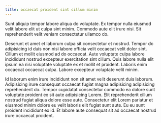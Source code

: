 ```yaml
---
title: occaecat proident sint cillum minim
---
```


Sunt aliquip tempor labore aliqua do voluptate. Ex tempor nulla eiusmod velit labore elit ut culpa sint minim. Commodo aute elit irure nisi. Sit reprehenderit velit veniam consectetur ullamco do.

Deserunt et amet et laborum culpa sit consectetur et nostrud. Tempor do adipisicing id duis non nisi labore officia velit occaecat velit dolor sint. Cillum et mollit eiusmod ad do occaecat. Aute voluptate culpa labore incididunt nostrud excepteur exercitation sint cillum. Quis labore nulla elit ipsum ea nisi voluptate voluptate ex et mollit et proident. Laboris enim occaecat occaecat culpa. Labore excepteur voluptate velit minim.

Id laborum enim irure incididunt non sit amet velit deserunt duis laborum. Adipisicing irure consequat occaecat fugiat magna adipisicing adipisicing reprehenderit do. Tempor cupidatat consectetur commodo ea dolore sunt voluptate proident ex sit aute adipisicing Lorem. Elit reprehenderit cillum nostrud fugiat aliqua dolore esse aute. Consectetur elit Lorem pariatur et eiusmod minim dolore eu velit laboris elit fugiat sunt aute. Eu eu sunt proident incididunt ex id. Et labore aute consequat sit ad occaecat nostrud irure occaecat proident.